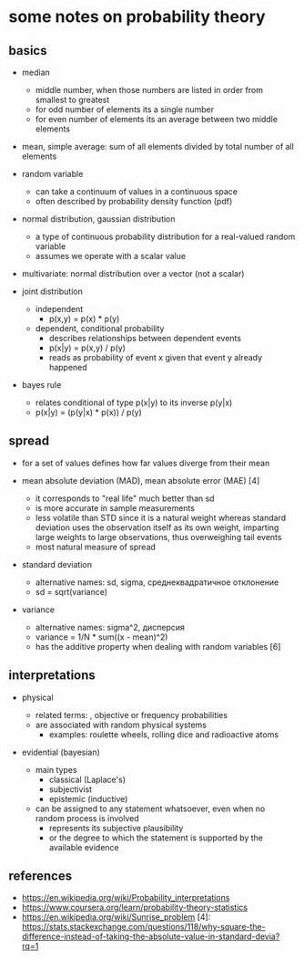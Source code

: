 # some notes on probability theory

## basics

- median
  - middle number, when those numbers are listed in order from smallest to greatest
  - for odd number of elements its a single number
  - for even number of elements its an average between two middle elements

- mean, simple average: sum of all elements divided by total number of all elements

- random variable
  - can take a continuum of values in a continuous space
  - often described by probability density function (pdf)

- normal distribution, gaussian distribution
  - a type of continuous probability distribution for a real-valued random variable
  - assumes we operate with a scalar value

- multivariate: normal distribution over a vector (not a scalar)

- joint distribution
  - independent
    - p(x,y) = p(x) * p(y)
  - dependent, conditional probability
    - describes relationships between dependent events
    - p(x|y) = p(x,y) / p(y) 
    - reads as probability of event x given that event y already happened

- bayes rule
  - relates conditional of type p(x|y) to its inverse p(y|x)
  - p(x|y) = (p(y|x) * p(x)) / p(y)



## spread

- for a set of values defines how far values diverge from their mean

- mean absolute deviation (MAD), mean absolute error (MAE) [4]
  - it corresponds to "real life" much better than sd
  - is more accurate in sample measurements
  - less volatile than STD since it is a natural weight whereas standard deviation uses the observation itself as its own weight, imparting large weights to large observations, thus overweighing tail events
  - most natural measure of spread

- standard deviation
  - alternative names: sd, sigma, среднеквадратичное отклонение
  - sd = sqrt(variance)
  
- variance
  - alternative names: sigma^2, дисперсия
  - variance = 1/N * sum((x - mean)^2)
  - has the additive property when dealing with random variables [6]
  

## interpretations

- physical
  - related terms: , objective or frequency probabilities
  - are associated with random physical systems
    - examples: roulette wheels, rolling dice and radioactive atoms

- evidential (bayesian)
  - main types
    - classical (Laplace's)
    - subjectivist
    - epistemic (inductive)
  - can be assigned to any statement whatsoever, even when no random process is involved
    - represents its subjective plausibility
    - or the degree to which the statement is supported by the available evidence


## references

- https://en.wikipedia.org/wiki/Probability_interpretations
- https://www.coursera.org/learn/probability-theory-statistics
- https://en.wikipedia.org/wiki/Sunrise_problem
[4]: https://stats.stackexchange.com/questions/118/why-square-the-difference-instead-of-taking-the-absolute-value-in-standard-devia?rq=1